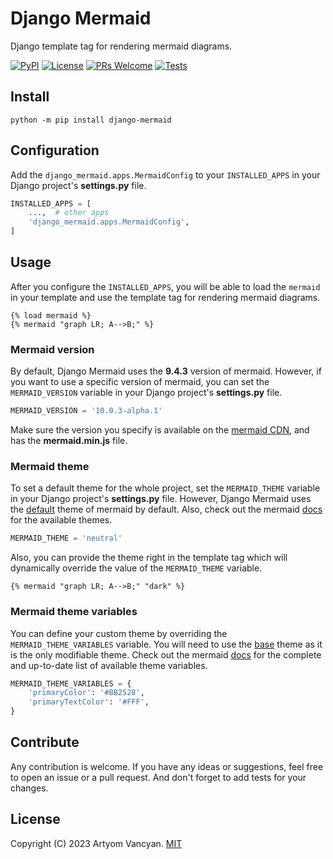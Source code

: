 # Django Mermaid

Django template tag for rendering mermaid diagrams.

[![PyPI](https://img.shields.io/pypi/v/django-mermaid.svg)](https://pypi.org/project/django-mermaid/)
[![License](https://img.shields.io/pypi/l/django-mermaid.svg)](https://github.com/ArtyomVancyan/django-mermaid/blob/master/LICENSE)
[![PRs Welcome](https://img.shields.io/badge/PRs-welcome-brightgreen.svg)](https://makeapullrequest.com)
[![Tests](https://github.com/ArtyomVancyan/django-mermaid/actions/workflows/tests.yml/badge.svg)](https://github.com/ArtyomVancyan/django-mermaid/actions/workflows/tests.yml)

## Install

```shell
python -m pip install django-mermaid
```

## Configuration

Add the `django_mermaid.apps.MermaidConfig` to your `INSTALLED_APPS` in your Django project's **settings.py** file.

```python
INSTALLED_APPS = [
    ...,  # other apps
    'django_mermaid.apps.MermaidConfig',
]
```

## Usage

After you configure the `INSTALLED_APPS`, you will be able to load the `mermaid` in your template and use the template
tag for rendering mermaid diagrams.

```jinja2
{% load mermaid %}
{% mermaid "graph LR; A-->B;" %}
```

### Mermaid version

By default, Django Mermaid uses the **9.4.3** version of mermaid. However, if you want to use a specific version of
mermaid, you can set the `MERMAID_VERSION` variable in your Django project's **settings.py** file.

```python
MERMAID_VERSION = '10.0.3-alpha.1'
```

Make sure the version you specify is available on the [mermaid CDN](https://cdnjs.com/libraries/mermaid), and has
the **mermaid.min.js** file.

### Mermaid theme

To set a default theme for the whole project, set the `MERMAID_THEME` variable in your Django project's **settings.py**
file. However, Django Mermaid uses
the [default](https://github.com/mermaid-js/mermaid/blob/develop/packages/mermaid/src/themes/theme-default.js) theme of
mermaid by default. Also, check out the mermaid [docs](https://mermaid.js.org/config/theming.html?#theme-variables) for
the available themes.

```python
MERMAID_THEME = 'neutral'
```

Also, you can provide the theme right in the template tag which will dynamically override the value of
the `MERMAID_THEME` variable.

```jinja2
{% mermaid "graph LR; A-->B;" "dark" %}
```

### Mermaid theme variables

You can define your custom theme by overriding the `MERMAID_THEME_VARIABLES` variable. You will need to use
the [base](https://github.com/mermaid-js/mermaid/blob/develop/packages/mermaid/src/themes/theme-base.js) theme as it is
the only modifiable theme. Check out the mermaid [docs](https://mermaid.js.org/config/theming.html?#theme-variables) for
the complete and up-to-date list of available theme variables.

```python
MERMAID_THEME_VARIABLES = {
    'primaryColor': '#BB2528',
    'primaryTextColor': '#FFF',
}
```

## Contribute

Any contribution is welcome. If you have any ideas or suggestions, feel free to open an issue or a pull request. And
don't forget to add tests for your changes.

## License

Copyright (C) 2023 Artyom Vancyan. [MIT](https://github.com/ArtyomVancyan/django-mermaid/blob/master/LICENSE)
